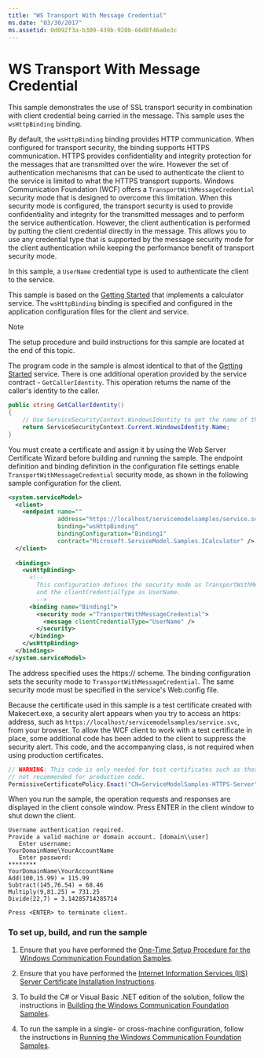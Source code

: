 ```yaml
---
title: "WS Transport With Message Credential"
ms.date: "03/30/2017"
ms.assetid: 0d092f3a-b309-439b-920b-66d8f46a0e3c
---
```

# WS Transport With Message Credential
This sample demonstrates the use of SSL transport security in combination with client credential being carried in the message. This sample uses the `wsHttpBinding` binding.  
  
 By default, the `wsHttpBinding` binding provides HTTP communication. When configured for transport security, the binding supports HTTPS communication. HTTPS provides confidentiality and integrity protection for the messages that are transmitted over the wire. However the set of authentication mechanisms that can be used to authenticate the client to the service is limited to what the HTTPS transport supports. Windows Communication Foundation (WCF) offers a `TransportWithMessageCredential` security mode that is designed to overcome this limitation. When this security mode is configured, the transport security is used to provide confidentiality and integrity for the transmitted messages and to perform the service authentication. However, the client authentication is performed by putting the client credential directly in the message. This allows you to use any credential type that is supported by the message security mode for the client authentication while keeping the performance benefit of transport security mode.  
  
 In this sample, a `UserName` credential type is used to authenticate the client to the service.  
  
 This sample is based on the [Getting Started](../../../../docs/framework/wcf/samples/getting-started-sample.md) that implements a calculator service. The `wsHttpBinding` binding is specified and configured in the application configuration files for the client and service.  
  
> [!NOTE]
> The setup procedure and build instructions for this sample are located at the end of this topic.  
  
 The program code in the sample is almost identical to that of the [Getting Started](../../../../docs/framework/wcf/samples/getting-started-sample.md) service. There is one additional operation provided by the service contract - `GetCallerIdentity`. This operation returns the name of the caller's identity to the caller.  

```csharp
public string GetCallerIdentity()  
{  
    // Use ServiceSecurityContext.WindowsIdentity to get the name of the caller.  
    return ServiceSecurityContext.Current.WindowsIdentity.Name;  
}  
```

 You must create a certificate and assign it by using the Web Server Certificate Wizard before building and running the sample. The endpoint definition and binding definition in the configuration file settings enable `TransportWithMessageCredential` security mode, as shown in the following sample configuration for the client.  
  
```xml  
<system.serviceModel>  
  <client>  
    <endpoint name=""  
              address="https://localhost/servicemodelsamples/service.svc"   
              binding="wsHttpBinding"   
              bindingConfiguration="Binding1"   
              contract="Microsoft.ServiceModel.Samples.ICalculator" />  
  </client>  
  
  <bindings>  
    <wsHttpBinding>  
      <!--   
        This configuration defines the security mode as TransportWithMessageCredential.  
        and the clientCredentialType as UserName.  
        -->  
      <binding name="Binding1">  
        <security mode ="TransportWithMessageCredential">  
          <message clientCredentialType="UserName" />  
        </security>  
      </binding>  
    </wsHttpBinding>  
  </bindings>  
</system.serviceModel>  
```  
  
 The address specified uses the https:// scheme. The binding configuration sets the security mode to `TransportWithMessageCredential`. The same security mode must be specified in the service's Web.config file.  
  
 Because the certificate used in this sample is a test certificate created with Makecert.exe, a security alert appears when you try to access an https: address, such as  `https://localhost/servicemodelsamples/service.svc`, from your browser. To allow the WCF client to work with a test certificate in place, some additional code has been added to the client to suppress the security alert. This code, and the accompanying class, is not required when using production certificates.  

```csharp
// WARNING: This code is only needed for test certificates such as those created by makecert. It is   
// not recommended for production code.  
PermissiveCertificatePolicy.Enact("CN=ServiceModelSamples-HTTPS-Server");  
```
  
 When you run the sample, the operation requests and responses are displayed in the client console window. Press ENTER in the client window to shut down the client.  
  
```  
Username authentication required.  
Provide a valid machine or domain account. [domain\\user]  
   Enter username:   
YourDomainName\YourAccountName  
   Enter password:   
********  
YourDomainName\YourAccountName  
Add(100,15.99) = 115.99  
Subtract(145,76.54) = 68.46  
Multiply(9,81.25) = 731.25  
Divide(22,7) = 3.14285714285714  
  
Press <ENTER> to terminate client.  
```  
  
### To set up, build, and run the sample  
  
1. Ensure that you have performed the [One-Time Setup Procedure for the Windows Communication Foundation Samples](../../../../docs/framework/wcf/samples/one-time-setup-procedure-for-the-wcf-samples.md).  
  
2. Ensure that you have performed the [Internet Information Services (IIS) Server Certificate Installation Instructions](../../../../docs/framework/wcf/samples/iis-server-certificate-installation-instructions.md).  
  
3. To build the C# or Visual Basic .NET edition of the solution, follow the instructions in [Building the Windows Communication Foundation Samples](../../../../docs/framework/wcf/samples/building-the-samples.md).  
  
4. To run the sample in a single- or cross-machine configuration, follow the instructions in [Running the Windows Communication Foundation Samples](../../../../docs/framework/wcf/samples/running-the-samples.md).  
